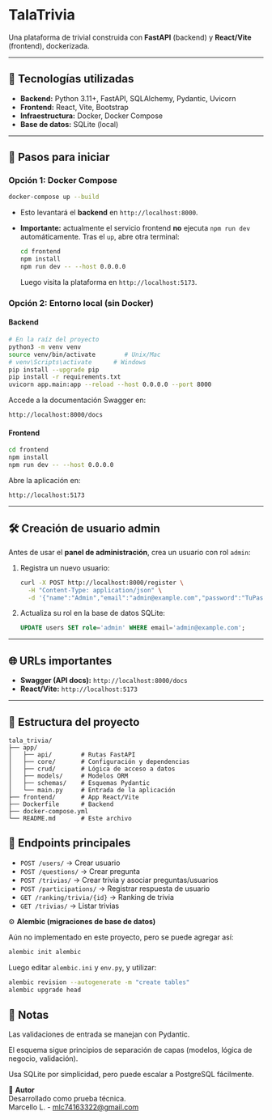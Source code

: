 # TalaTrivia

Una plataforma de trivial construida con **FastAPI** (backend) y **React/Vite** (frontend), dockerizada.

---

## 📌 Tecnologías utilizadas

- **Backend:** Python 3.11+, FastAPI, SQLAlchemy, Pydantic, Uvicorn  
- **Frontend:** React, Vite, Bootstrap  
- **Infraestructura:** Docker, Docker Compose  
- **Base de datos:** SQLite (local)

---

## 🔧 Pasos para iniciar

### Opción 1: Docker Compose

```bash
docker-compose up --build
```

- Esto levantará el **backend** en `http://localhost:8000`.  
- **Importante:** actualmente el servicio frontend **no** ejecuta `npm run dev` automáticamente. Tras el `up`, abre otra terminal:

  ```bash
  cd frontend
  npm install
  npm run dev -- --host 0.0.0.0
  ```

  Luego visita la plataforma en `http://localhost:5173`.

### Opción 2: Entorno local (sin Docker)

#### Backend

```bash
# En la raíz del proyecto
python3 -m venv venv
source venv/bin/activate        # Unix/Mac
# venv\Scripts\activate      # Windows
pip install --upgrade pip
pip install -r requirements.txt
uvicorn app.main:app --reload --host 0.0.0.0 --port 8000
```

Accede a la documentación Swagger en:

```
http://localhost:8000/docs
```

#### Frontend

```bash
cd frontend
npm install
npm run dev -- --host 0.0.0.0
```

Abre la aplicación en:

```
http://localhost:5173
```

---

## 🛠️ Creación de usuario **admin**

Antes de usar el **panel de administración**, crea un usuario con rol `admin`:

1. Registra un nuevo usuario:
   ```bash
   curl -X POST http://localhost:8000/register \
     -H "Content-Type: application/json" \
     -d '{"name":"Admin","email":"admin@example.com","password":"TuPassword"}'
   ```
2. Actualiza su rol en la base de datos SQLite:
   ```sql
   UPDATE users SET role='admin' WHERE email='admin@example.com';
   ```

---

## 🌐 URLs importantes

- **Swagger (API docs):** `http://localhost:8000/docs`  
- **React/Vite:**            `http://localhost:5173`

---

## 📂 Estructura del proyecto

```
tala_trivia/
├── app/
│   ├── api/        # Rutas FastAPI
│   ├── core/       # Configuración y dependencias
│   ├── crud/       # Lógica de acceso a datos
│   ├── models/     # Modelos ORM
│   ├── schemas/    # Esquemas Pydantic
│   └── main.py     # Entrada de la aplicación
├── frontend/       # App React/Vite
├── Dockerfile      # Backend
├── docker-compose.yml
└── README.md       # Este archivo
```


## 🧪 Endpoints principales

- `POST /users/` → Crear usuario
- `POST /questions/` → Crear pregunta
- `POST /trivias/` → Crear trivia y asociar preguntas/usuarios
- `POST /participations/` → Registrar respuesta de usuario
- `GET /ranking/trivia/{id}` → Ranking de trivia
- `GET /trivias/` → Listar trivias

⚙️ **Alembic (migraciones de base de datos)**

Aún no implementado en este proyecto, pero se puede agregar así:

```bash
alembic init alembic
```

Luego editar `alembic.ini` y `env.py`, y utilizar:

```bash
alembic revision --autogenerate -m "create tables"
alembic upgrade head
```

## 📝 Notas

Las validaciones de entrada se manejan con Pydantic.

El esquema sigue principios de separación de capas (modelos, lógica de negocio, validación).

Usa SQLite por simplicidad, pero puede escalar a PostgreSQL fácilmente.

🔗 **Autor**  
Desarrollado como prueba técnica.  
Marcello L. - mlc74163322@gmail.com
